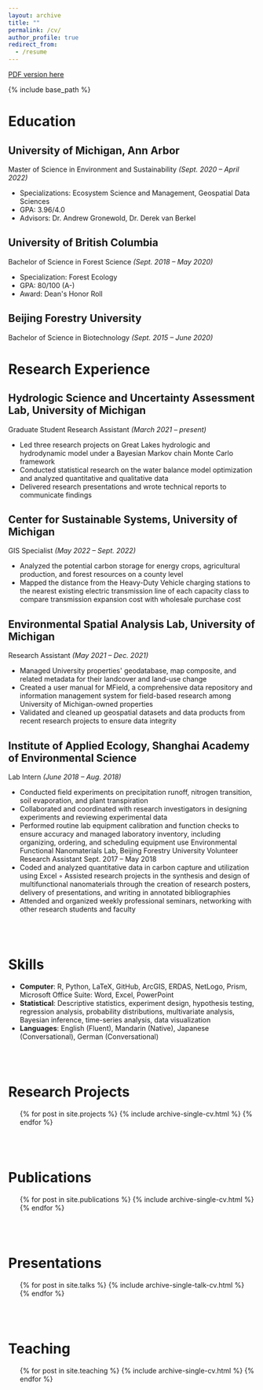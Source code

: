 ```yaml
---
layout: archive
title: ""
permalink: /cv/
author_profile: true
redirect_from:
  - /resume
---
```


[PDF version here](https://drive.google.com/file/d/17l12TRHzNG0s3C6_wzmxLb329VYmC3aG/view?usp=sharing)

{% include base_path %}

# Education

## University of Michigan, Ann Arbor
Master of Science in Environment and Sustainability *(Sept. 2020 – April 2022)*
- Specializations: Ecosystem Science and Management, Geospatial Data Sciences
- GPA: 3.96/4.0
- Advisors: Dr. Andrew Gronewold, Dr. Derek van Berkel

## University of British Columbia	
Bachelor of Science in Forest Science	*(Sept. 2018 – May 2020)*
- Specialization: Forest Ecology
- GPA: 80/100 (A-)
- Award: Dean's Honor Roll

## Beijing Forestry University	
Bachelor of Science in Biotechnology  *(Sept. 2015 – June 2020)*

# Research Experience 

## Hydrologic Science and Uncertainty Assessment Lab, University of Michigan
Graduate Student Research Assistant *(March 2021 – present)*

- Led three research projects on Great Lakes hydrologic and hydrodynamic model under a Bayesian Markov chain Monte Carlo framework
- Conducted statistical research on the water balance model optimization and analyzed quantitative and qualitative data 
- Delivered research presentations and wrote technical reports to communicate findings

## Center for Sustainable Systems, University of Michigan
GIS Specialist		   *(May 2022 – Sept. 2022)*

- Analyzed the potential carbon storage for energy crops, agricultural production, and forest resources on a county level
- Mapped the distance from the Heavy-Duty Vehicle charging stations to the nearest existing electric transmission line of each capacity class to compare transmission expansion cost with wholesale purchase cost


## Environmental Spatial Analysis Lab, University of Michigan

Research Assistant *(May 2021 – Dec. 2021)*

- Managed University properties' geodatabase, map composite, and related metadata for their landcover and land-use change
- Created a user manual for MField, a comprehensive data repository and information management system for field-based research among University of Michigan-owned properties 
- Validated and cleaned up geospatial datasets and data products from recent research projects to ensure data integrity

## Institute of Applied Ecology, Shanghai Academy of Environmental Science
Lab Intern *(June 2018 – Aug. 2018)*

- Conducted field experiments on precipitation runoff, nitrogen transition, soil evaporation, and plant transpiration 
- Collaborated and coordinated with research investigators in designing experiments and reviewing experimental data 
- Performed routine lab equipment calibration and function checks to ensure accuracy and managed laboratory inventory, including organizing, ordering, and scheduling equipment use
Environmental Functional Nanomaterials Lab, Beijing Forestry University
Volunteer Research Assistant	Sept. 2017 – May 2018
- Coded and analyzed quantitative data in carbon capture and utilization using Excel
◦ Assisted research projects in the synthesis and design of multifunctional nanomaterials through the creation of research posters, delivery of presentations, and writing in annotated bibliographies
- Attended and organized weekly professional seminars, networking with other research students and faculty
<br/>
<br/>

# Skills
* **Computer**: R, Python, LaTeX, GitHub, ArcGIS, ERDAS, NetLogo, Prism, Microsoft Office Suite: Word, Excel, PowerPoint
* **Statistical**: Descriptive statistics, experiment design, hypothesis testing, regression analysis, probability distributions, multivariate analysis, Bayesian inference, time-series analysis, data visualization
* **Languages**: English (Fluent), Mandarin (Native), Japanese (Conversational), German (Conversational)
<br/>
<br/>

# Research Projects 
  <ul>{% for post in site.projects %}
    {% include archive-single-cv.html %}
  {% endfor %}</ul>

<!-- ## Investigating uncertainty associated with the Great Lakes water balance using the Large Lake Statistical Water Balance Model 
- Worked alongside the US Army Corps of Engineers to improve upon the current and standard Bayesian model used to validate hydroclimate data over the Great Lakes
- Integrated the stage-fall-discharge equations and assimilated the latest water level data into the model, then compared and evaluated streamflow and other water balance parameter estimates -->

<!-- ## Improving the representation of groundwater in foundational Great Lakes hydrologic and hydrodynamic models and datasets
- Investigated the importance of groundwater representation in existing lake physics models with support from the US Geological Survey
- Modeled an integrated hydrologic Groundwater and Surface-water FLOW by coupling a land-surface hydrological Precipitation-Runoff Modeling System with the MODFLOW groundwater flow modeling platform
- Applied the FloPy Python package to post-process model results and observed differences in the predictions of baseflow and overall streamflow -->

<!-- ## Gelman site 1,4-dioxane groundwater contamination plume modeling and forecasting 
- Analyzed previous dioxane concentration and evaluated trends for 245 sampling wells in R
- Developed a groundwater contamination forecasting model within the Gelman plume concentration using an automated time-series machine learning package in Python
- Built a web-based interactive visualization application to allow quantification of dioxane contamination analytical data -->

<!-- ## Assessing uncertainty and impacts of climate change in historical estimates of the Great Lakes water balance
- Identified and analyzed currently available estimates of the monthly Great Lakes historical water balance from 1950 to 2020 and documented uncertainty in each water balance component
- Attributed water balance component changes to regional climate patterns and assessed the impact of climate change on future water budgets
- Prepared a summary report that is utilized as a scientific basis for the *“Cumulative Impact Assessment of Withdrawals, Consumptive Uses, and Diversions”* report and presented results to the Conference of Great Lakes and St. Lawrence Governors and Premiers -->
<br/>
<br/>

# Publications
  <ul>{% for post in site.publications %}
    {% include archive-single-cv.html %}
  {% endfor %}</ul>
<br/>
<br/>

# Presentations
  <ul>{% for post in site.talks %}
    {% include archive-single-talk-cv.html %}
  {% endfor %}</ul>
  
<br/>
<br/>

# Teaching
  <ul>{% for post in site.teaching %}
    {% include archive-single-cv.html %}
  {% endfor %}</ul>
  
<!-- Service and leadership
======
* Currently signed in to 43 different slack teams -->
